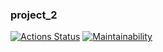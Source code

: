 ### project_2
[![Actions Status](https://github.com/piafson/project_2/workflows/Build%with%Gradle/badge.svg)](https://github.com/piafson/project_2/actions)
[![Maintainability](https://api.codeclimate.com/v1/badges/d0fd4494b5dd19abdfb3/maintainability)](https://codeclimate.com/github/piafson/project_2/maintainability)
